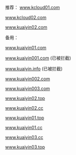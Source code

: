 推荐： www.kcloud01.com

www.kcloud02.com

www.kuaiyin02.com

备用：

www.kuaiyin01.com

www.kuaiyin001.com (已被拦截)

www.kuaiyin.info (已被拦截)

www.kuaiyin002.com

www.kuaiyin003.com

www.kuaiyin02.top

www.kuaiyin02.cc

www.kuaiyin01.top

www.kuaiyin01.cc

www.kuaiyin03.cc

www.kuaiyin03.top
